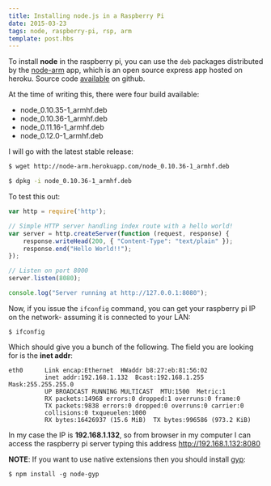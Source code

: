 ```yaml
---
title: Installing node.js in a Raspberry Pi
date: 2015-03-23
tags: node, raspberry-pi, rsp, arm
template: post.hbs
---
```


To install **node** in the raspberry pi, you can use the `deb` packages distributed by the [node-arm][narm] app, which is an open source express app hosted on heroku. Source code [available][sc] on github.

At the time of writing this, there were four build available:
- node_0.10.35-1_armhf.deb
- node_0.10.36-1_armhf.deb
- node_0.11.16-1_armhf.deb
- node_0.12.0-1_armhf.deb

I will go with the latest stable release: 

```bash
$ wget http://node-arm.herokuapp.com/node_0.10.36-1_armhf.deb
```

```bash
$ dpkg -i node_0.10.36-1_armhf.deb
```

To test this out:

```js
var http = require('http');

// Simple HTTP server handling index route with a hello world!
var server = http.createServer(function (request, response) {
    response.writeHead(200, { "Content-Type": "text/plain" });
    response.end("Hello World!!");
});

// Listen on port 8000
server.listen(8080);

console.log("Server running at http://127.0.0.1:8080");
```

Now, if you issue the `ifconfig` command, you can get your raspberry pi IP on the network- assuming it is connected to your LAN:
```
$ ifconfig
```

Which should give you a bunch of the following. The field you are looking for is the **inet addr**: 
```
eth0      Link encap:Ethernet  HWaddr b8:27:eb:81:56:02  
          inet addr:192.168.1.132  Bcast:192.168.1.255  Mask:255.255.255.0
          UP BROADCAST RUNNING MULTICAST  MTU:1500  Metric:1
          RX packets:14968 errors:0 dropped:1 overruns:0 frame:0
          TX packets:9838 errors:0 dropped:0 overruns:0 carrier:0
          collisions:0 txqueuelen:1000 
          RX bytes:16426937 (15.6 MiB)  TX bytes:996586 (973.2 KiB)
```

In my case the IP is **192.168.1.132**, so from browser in my computer I can access the raspberry pi server typing this address http://192.168.1.132:8080


**NOTE**:
If you want to use native extensions then you should install [gyp][ngyp]:

```
$ npm install -g node-gyp
```

<!--
NOTES
sudo chown -R $USER:$GROUP ~/.npm
sudo chown -R $USER /usr/local
-->

[narm]:http://node-arm.herokuapp.com/
[sc]: https://github.com/nathanjohnson320/node_arm
[ngyp]: https://github.com/TooTallNate/node-gyp